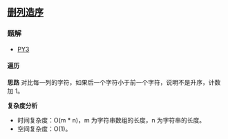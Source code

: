 ## [删列造序](https://leetcode.cn/problems/delete-columns-to-make-sorted/)

### 题解
+ [PY3](../../py3/1024/944.py)

#### 遍历
**思路**
对比每一列的字符，如果后一个字符小于前一个字符，说明不是升序，计数加 1。

**复杂度分析**
+ 时间复杂度：O(m * n)，m 为字符串数组的长度，n 为字符串的长度。
+ 空间复杂度：O(1)。